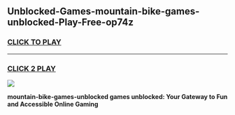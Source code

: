 
## Unblocked-Games-mountain-bike-games-unblocked-Play-Free-op74z
<h3>
<a href="https://premium76.site?title=mountain-bike-games-unblocked&ref=18A1">CLICK TO PLAY</a></h3>
<hr>

<h3>
<a href="https://premium76.site?title=mountain-bike-games-unblocked&ref=18A1">CLICK 2 PLAY</a>
  
</h3>

<a href="https://premium76.site?title=mountain-bike-games-unblocked&ref=18A1"><img src="https://clearcache.store/games.png"></a>


**mountain-bike-games-unblocked games unblocked: Your Gateway to Fun and Accessible Online Gaming**
